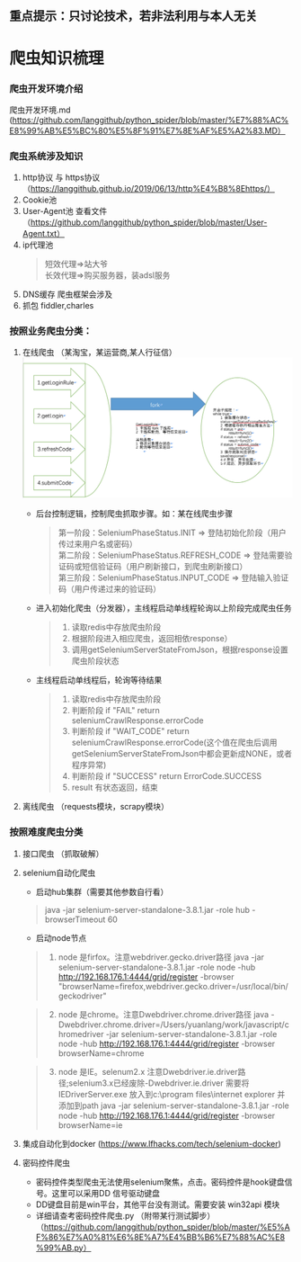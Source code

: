 重点提示：只讨论技术，若非法利用与本人无关
--
# 爬虫知识梳理

### 爬虫开发环境介绍 
爬虫开发环境.md (https://github.com/langgithub/python_spider/blob/master/%E7%88%AC%E8%99%AB%E5%BC%80%E5%8F%91%E7%8E%AF%E5%A2%83.MD）

### 爬虫系统涉及知识
1. http协议 与 https协议 （https://langgithub.github.io/2019/06/13/http%E4%B8%8Ehttps/）
2. Cookie池
3. User-Agent池 查看文件 （https://github.com/langgithub/python_spider/blob/master/User-Agent.txt）
4. ip代理池
    > 短效代理=>站大爷</br>
    > 长效代理=>购买服务器，装adsl服务
5. DNS缓存 爬虫框架会涉及
6. 抓包 fiddler,charles

### 按照业务爬虫分类：
1. 在线爬虫 （某淘宝，某运营商,某人行征信）
![在线爬虫](在线爬虫设计.png)
    * 后台控制逻辑，控制爬虫抓取步骤。如：某在线爬虫步骤
        > 第一阶段：SeleniumPhaseStatus.INIT => 登陆初始化阶段（用户传过来用户名或密码）</br>
        > 第二阶段：SeleniumPhaseStatus.REFRESH_CODE => 登陆需要验证码或短信验证码（用户刷新接口，到爬虫刷新接口）</br>
        > 第三阶段：SeleniumPhaseStatus.INPUT_CODE => 登陆输入验证码（用户传递过来的验证码）
    * 进入初始化爬虫（分发器），主线程启动单线程轮询以上阶段完成爬虫任务
        > 1. 读取redis中存放爬虫阶段</br>
        > 2. 根据阶段进入相应爬虫，返回相依response）</br>
        > 3. 调用getSeleniumServerStateFromJson，根据response设置爬虫阶段状态
    * 主线程启动单线程后，轮询等待结果
        > 1. 读取redis中存放爬虫阶段</br>
        > 2. 判断阶段 if "FAIL" return seleniumCrawlResponse.errorCode</br>
        > 3. 判断阶段 if "WAIT_CODE" return seleniumCrawlResponse.errorCode(这个值在爬虫后调用getSeleniumServerStateFromJson中都会更新成NONE，或者程序异常)</br>
        > 4. 判断阶段 if "SUCCESS" return ErrorCode.SUCCESS</br>
        > 5. result 有状态返回，结束
        
2. 离线爬虫 （requests模块，scrapy模块）

### 按照难度爬虫分类
1. 接口爬虫 （抓取破解）
2. selenium自动化爬虫
    * 启动hub集群（需要其他参数自行看）
    > java -jar selenium-server-standalone-3.8.1.jar -role hub -browserTimeout 60
    
    * 启动node节点
    > 1. node 是firfox。注意webdriver.gecko.driver路径
    java -jar selenium-server-standalone-3.8.1.jar -role node  -hub http://192.168.176.1:4444/grid/register  -browser  "browserName=firefox,webdriver.gecko.driver=/usr/local/bin/geckodriver"
    
    > 2. node 是chrome。注意Dwebdriver.chrome.driver路径
    java  -Dwebdriver.chrome.driver=/Users/yuanlang/work/javascript/chromedriver -jar selenium-server-standalone-3.8.1.jar -role node  -hub http://192.168.176.1:4444/grid/register  -browser  browserName=chrome
    
    > 3. node 是IE。selenum2.x 注意Dwebdriver.ie.driver路径;selenium3.x已经废除-Dwebdriver.ie.driver 需要将IEDriverServer.exe 放入到c:\program files\internet explorer 并添加到path
    java  -jar selenium-server-standalone-3.8.1.jar -role node  -hub http://192.168.176.1:4444/grid/register  -browser  browserName=ie
3. 集成自动化到docker (https://www.lfhacks.com/tech/selenium-docker)
4. 密码控件爬虫
    * 密码控件类型爬虫无法使用selenium聚焦，点击。密码控件是hook键盘信号。这里可以采用DD 信号驱动键盘
    * DD键盘目前是win平台，其他平台没有测试。需要安装 win32api 模块
    * 详细请查考密码控件爬虫.py （附带某行测试脚步）（https://github.com/langgithub/python_spider/blob/master/%E5%AF%86%E7%A0%81%E6%8E%A7%E4%BB%B6%E7%88%AC%E8%99%AB.py）
    
    
